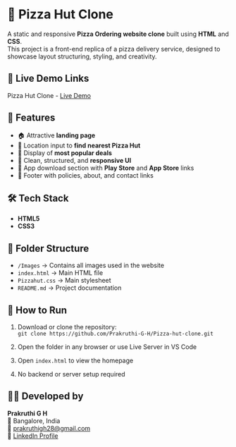 # 🍕 Pizza Hut Clone 

A static and responsive **Pizza Ordering website clone** built using **HTML** and **CSS**.  
This project is a front-end replica of a pizza delivery service, designed to showcase layout structuring, styling, and creativity.  

## 🔗 Live Demo Links

  Pizza Hut Clone - [Live Demo](https://prakruthi-g-h.github.io/Pizza-hut-clone/)

## 🌟 Features  

- 🏠 Attractive **landing page**  
- 📍 Location input to **find nearest Pizza Hut**  
- 🍕 Display of **most popular deals**  
- 🎨 Clean, structured, and **responsive UI**  
- 📱 App download section with **Play Store** and **App Store** links  
- 👣 Footer with policies, about, and contact links 

## 🛠️ Tech Stack

- **HTML5**
- **CSS3**

## 📁 Folder Structure
- `/Images` → Contains all images used in the website  
- `index.html` → Main HTML file
- `Pizzahut.css` → Main stylesheet 
- `README.md` → Project documentation

## 🚀 How to Run

1. Download or clone the repository:  
   `git clone https://github.com/Prakruthi-G-H/Pizza-hut-clone.git`

2. Open the folder in any browser or use Live Server in VS Code  
3. Open `index.html` to view the homepage  
4. No backend or server setup required


## 👩‍💻 Developed by

**Prakruthi G H**  
📍 Bangalore, India  
📧 prakruthigh28@gmail.com  
🔗 [LinkedIn Profile](https://www.linkedin.com/in/prakruthi-g-h)

